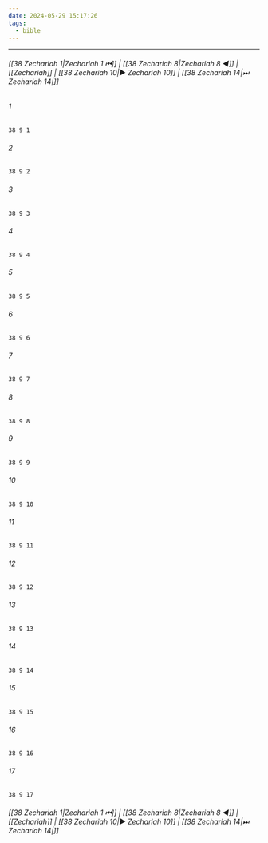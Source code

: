 ```yaml
---
date: 2024-05-29 15:17:26
tags:
  - bible
---
```

___

###### [[38 Zechariah 1|Zechariah 1 ⏮]] | [[38 Zechariah 8|Zechariah 8 ◀]] | [[Zechariah]] | [[38 Zechariah 10|▶ Zechariah 10]] | [[38 Zechariah 14|⏭ Zechariah 14|]]

###### 1
``` verse
38 9 1 
```
###### 2
``` verse
38 9 2 
```
###### 3
``` verse
38 9 3 
```
###### 4
``` verse
38 9 4 
```
###### 5
``` verse
38 9 5 
```
###### 6
``` verse
38 9 6 
```
###### 7
``` verse
38 9 7 
```
###### 8
``` verse
38 9 8 
```
###### 9
``` verse
38 9 9 
```
###### 10
``` verse
38 9 10 
```
###### 11
``` verse
38 9 11 
```
###### 12
``` verse
38 9 12 
```
###### 13
``` verse
38 9 13 
```
###### 14
``` verse
38 9 14 
```
###### 15
``` verse
38 9 15 
```
###### 16
``` verse
38 9 16 
```
###### 17
``` verse
38 9 17 
```

###### [[38 Zechariah 1|Zechariah 1 ⏮]] | [[38 Zechariah 8|Zechariah 8 ◀]] | [[Zechariah]] | [[38 Zechariah 10|▶ Zechariah 10]] | [[38 Zechariah 14|⏭ Zechariah 14|]]

